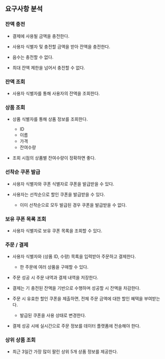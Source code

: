 ## 요구사항 분석

### 잔액 충전

- 결제에 사용될 금액을 충전한다.

- 사용자 식별자 및 충전할 금액을 받아 잔액을 충전한다.

- 음수는 충전할 수 없다.

- 최대 잔액 제한을 넘어서 충전할 수 없다.

### 잔액 조회

- 사용자 식별자를 통해 사용자의 잔액을 조회한다.

### 상품 조회

- 상품 식별자를 통해 상품 정보를 조회한다.

  - ID
  - 이름
  - 가격
  - 잔여수량

- 조회 시점의 상품별 잔여수량이 정확하면 좋다.

### 선착순 쿠폰 발급

- 사용자 식별자와 쿠폰 식별자로 쿠폰을 발급받을 수 있다.

- 사용자는 선착순으로 할인 쿠폰을 발급받을 수 있다.

  - 이미 선착순으로 모두 발급된 경우 쿠폰을 발급받을 수 없다.

### 보유 쿠폰 목록 조회

- 사용자 식별자로 보유 쿠폰 목록을 조회할 수 있다.

### 주문 / 결제

- 사용자 식별자와 (상품 ID, 수량) 목록을 입력받아 주문하고 결제한다.

  - 한 주문에 여러 상품을 구매할 수 있다.

- 주문 성공 시 주문 내역과 결제 내역을 저장한다.

- 결제는 기 충전된 잔액을 기반으로 수행하며 성공할 시 잔액을 차감한다.

- 주문 시 유효한 할인 쿠폰을 제출하면, 전체 주문 금액에 대한 할인 혜택을 부여받는다.

  - 발급된 쿠폰을 사용 상태로 변경한다.

- 결제 성공 시에 실시간으로 주문 정보를 데이터 플랫폼에 전송해야 한다.

### 상위 상품 조회

- 최근 3일간 가장 많이 팔린 상위 5개 상품 정보를 제공한다.


